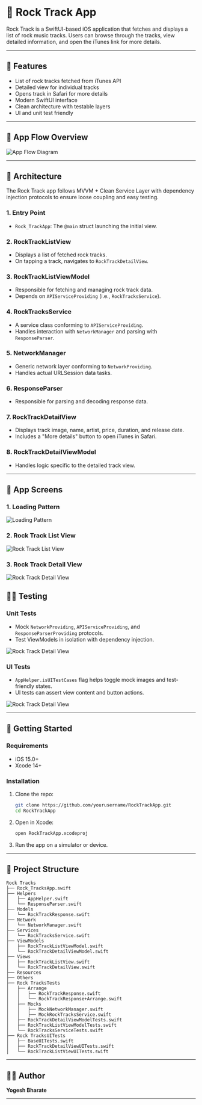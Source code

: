 # 🎸 Rock Track App

Rock Track is a SwiftUI-based iOS application that fetches and displays a list of rock music tracks. Users can browse through the tracks, view detailed information, and open the iTunes link for more details.

---

## 📱 Features

* List of rock tracks fetched from iTunes API
* Detailed view for individual tracks
* Opens track in Safari for more details
* Modern SwiftUI interface
* Clean architecture with testable layers
* UI and unit test friendly

---

## 🫟 App Flow Overview

![App Flow Diagram](Screenshots/FlowDiagram.png)

---

## 🧱 Architecture

The Rock Track app follows MVVM + Clean Service Layer with dependency injection protocols to ensure loose coupling and easy testing.

### 1. **Entry Point**

* `Rock_TrackApp`: The `@main` struct launching the initial view.

### 2. **RockTrackListView**

* Displays a list of fetched rock tracks.
* On tapping a track, navigates to `RockTrackDetailView`.

### 3. **RockTrackListViewModel**

* Responsible for fetching and managing rock track data.
* Depends on `APIServiceProviding` (i.e., `RockTracksService`).

### 4. **RockTracksService**

* A service class conforming to `APIServiceProviding`.
* Handles interaction with `NetworkManager` and parsing with `ResponseParser`.

### 5. **NetworkManager**

* Generic network layer conforming to `NetworkProviding`.
* Handles actual URLSession data tasks.

### 6. **ResponseParser**

* Responsible for parsing and decoding response data.

### 7. **RockTrackDetailView**

* Displays track image, name, artist, price, duration, and release date.
* Includes a "More details" button to open iTunes in Safari.

### 8. **RockTrackDetailViewModel**

* Handles logic specific to the detailed track view.

---

## 🧱 App Screens
### 1. **Loading Pattern**
![Loading Pattern](Screenshots/Screenshot-1.png)

### 2. **Rock Track List View**
![Rock Track List View](Screenshots/Screenshot-2.png)

### 3. **Rock Track Detail View**
![Rock Track Detail View](Screenshots/Screenshot-3.png)

## 🧚‍♂️ Testing

### Unit Tests

* Mock `NetworkProviding`, `APIServiceProviding`, and `ResponseParserProviding` protocols.
* Test ViewModels in isolation with dependency injection.

![Rock Track Detail View](Screenshots/Screenshot-4.png)

### UI Tests

* `AppHelper.isUITestCases` flag helps toggle mock images and test-friendly states.
* UI tests can assert view content and button actions.

![Rock Track Detail View](Screenshots/Screenshot-5.png)


---

## 🚀 Getting Started

### Requirements

* iOS 15.0+
* Xcode 14+

### Installation

1. Clone the repo:

   ```bash
   git clone https://github.com/yourusername/RockTrackApp.git
   cd RockTrackApp
   ```

2. Open in Xcode:

   ```bash
   open RockTrackApp.xcodeproj
   ```

3. Run the app on a simulator or device.

---

## 📂 Project Structure

```
Rock Tracks
├── Rock_TracksApp.swift
├── Helpers
│   ├── AppHelper.swift
│   └── ResponseParser.swift
├── Models
│   └── RockTrackResponse.swift
├── Network
│   └── NetworkManager.swift
├── Services
│   └── RockTracksService.swift
├── ViewModels
│   ├── RockTrackListViewModel.swift
│   └── RockTrackDetailViewModel.swift
├── Views
│   ├── RockTrackListView.swift
│   └── RockTrackDetailView.swift
├── Resources
├── Others
├── Rock TracksTests
│   ├── Arrange
│   │   ├── RockTrackResponse.swift
│   │   └── RockTrackResponse+Arrange.swift
│   ├── Mocks
│   │   ├── MockNetworkManager.swift
│   │   ├── MockRockTracksService.swift
│   ├── RockTrackDetailViewModelTests.swift
│   ├── RockTrackListViewModelTests.swift
│   └── RockTracksServiceTests.swift
├── Rock TracksUITests
│   ├── BaseUITests.swift
│   ├── RockTrackDetailViewUITests.swift
│   └── RockTrackListViewUITests.swift
```

---

## 🧑‍💻 Author

**Yogesh Bharate**

---


